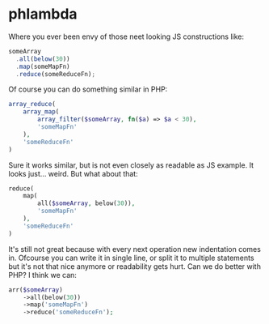 # phlambda
Where you ever been envy of those neet looking JS constructions like:
```js
someArray
  .all(below(30))
  .map(someMapFn)
  .reduce(someReduceFn);
```

Of course you can do something similar in PHP:
```php
array_reduce(
    array_map(
        array_filter($someArray, fn($a) => $a < 30),
        'someMapFn'
    ),
    'someReduceFn'
)
```

Sure it works similar, but is not even closely as readable as JS example.
It looks just... weird.
But what about that:
```php
reduce(
    map(
        all($someArray, below(30)),
        'someMapFn'
    ),
    'someReduceFn'
)
```

It's still not great because with every next operation new indentation comes in.
Ofcourse you can write it in single line, or split it to multiple statements but it's not that nice anymore or readability gets hurt.
Can we do better with PHP? I think we can:
```php
arr($someArray)
    ->all(below(30))
    ->map('someMapFn')
    ->reduce('someReduceFn');
```
